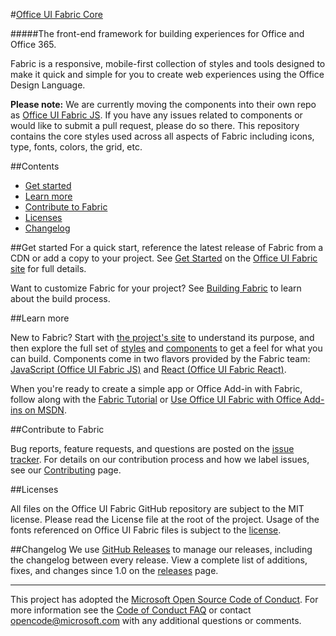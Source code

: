 #[Office UI Fabric Core](http://dev.office.com/fabric)

#####The front-end framework for building experiences for Office and Office 365.

Fabric is a responsive, mobile-first collection of styles and tools designed to make it quick and simple for you to create web experiences using the Office Design Language.

**Please note:** We are currently moving the components into their own repo as [Office UI Fabric JS](https://github.com/OfficeDev/office-ui-fabric-js). If you have any issues related to components or would like to submit a pull request, please do so there. This repository contains the core styles used across all aspects of Fabric including icons, type, fonts, colors, the grid, etc.

##Contents

- [Get started](#get-started)
- [Learn more](#learn-more)
- [Contribute to Fabric](#contribute-to-fabric)
- [Licenses](#licenses)
- [Changelog](#changelog)


##Get started
For a quick start, reference the latest release of Fabric from a CDN or add a copy to your project. See [Get Started](http://dev.office.com/fabric/get-started) on the [Office UI Fabric site](http://dev.office.com/fabric) for full details.

Want to customize Fabric for your project? See [Building Fabric](https://github.com/OfficeDev/Office-UI-Fabric/blob/master/ghdocs/BUILDING.md) to learn about the build process.


##Learn more

New to Fabric? Start with [the project's site](http://dev.office.com/fabric) to understand its purpose, and then explore the full set of [styles](http://dev.office.com/fabric/styles) and [components](http://dev.office.com/fabric/components) to get a feel for what you can build. Components come in two flavors provided by the Fabric team: [JavaScript (Office UI Fabric JS)](https://github.com/OfficeDev/office-ui-fabric-js) and [React (Office UI Fabric React)](https://github.com/OfficeDev/office-ui-fabric-react).

When you're ready to create a simple app or Office Add-in with Fabric, follow along with the [Fabric Tutorial](https://github.com/OfficeDev/Office-UI-Fabric/blob/master/ghdocs/TUTORIAL.md) or [Use Office UI Fabric with Office Add-ins on MSDN](https://msdn.microsoft.com/EN-US/library/office/mt450443.aspx).


##Contribute to Fabric

Bug reports, feature requests, and questions are posted on the [issue tracker](https://github.com/OfficeDev/Office-UI-Fabric/issues). For details on our contribution process and how we label issues, see our [Contributing](https://github.com/OfficeDev/Office-UI-Fabric/blob/master/ghdocs/CONTRIBUTING.md) page.


##Licenses

All files on the Office UI Fabric GitHub repository are subject to the MIT license. Please read the License file at the root of the project. Usage of the fonts referenced on Office UI Fabric files is subject to the [license](http://aka.ms/fabric-font-license).


##Changelog
We use [GitHub Releases](https://github.com/blog/1547-release-your-software) to manage our releases, including the changelog between every release. View a complete list of additions, fixes, and changes since 1.0 on the [releases](https://github.com/OfficeDev/Office-UI-Fabric/releases) page.

- - - 

This project has adopted the [Microsoft Open Source Code of Conduct](https://opensource.microsoft.com/codeofconduct/). For more information see the [Code of Conduct FAQ](https://opensource.microsoft.com/codeofconduct/faq/) or contact [opencode@microsoft.com](mailto:opencode@microsoft.com) with any additional questions or comments.
